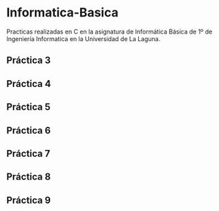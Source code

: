 # Informatica-Basica
Practicas realizadas en C en la asignatura de Informática Básica de 1º de Ingeniería Informatica en la Universidad de La Laguna.

## Práctica 3

## Práctica 4

## Práctica 5

## Práctica 6

## Práctica 7

## Práctica 8

## Práctica 9
